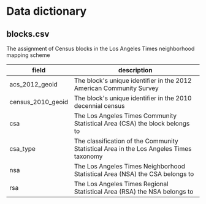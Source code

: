 # Data dictionary

## blocks.csv

The assignment of Census blocks in the Los Angeles Times neighborhood mapping scheme

| field             | description                                                                            |
|-------------------|----------------------------------------------------------------------------------------|
| acs_2012_geoid    | The block's unique identifier in the 2012 American Community Survey                    |
| census_2010_geoid | The block's unique identifier in the 2010 decennial census                             |
| csa               | The Los Angeles Times Community Statistical Area (CSA) the block belongs to            |
| csa_type          | The classification of the Community Statistical Area in the Los Angeles Times taxonomy |
| nsa               | The Los Angeles Times Neighborhood Statistical Area (NSA) the CSA belongs to           |
| rsa               | The Los Angeles Times Regional Statistical Area (RSA) the NSA belongs to               |
